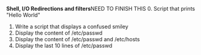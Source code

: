 **Shell, I/O Redirections and filters**NEED TO FINISH THIS
0. Script that prints "Hello World"
1. Write a script that displays a confused smiley
2. Display the content of /etc/passwd
3. Display the content of /etc/passwd and /etc/hosts
4. Display the last 10 lines of /etc/passwd


